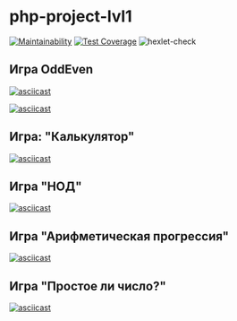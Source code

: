 # php-project-lvl1

[![Maintainability](https://api.codeclimate.com/v1/badges/2191253e744a19fa6939/maintainability)](https://codeclimate.com/github/fret2000/php-project-lvl1/maintainability) [![Test Coverage](https://api.codeclimate.com/v1/badges/2191253e744a19fa6939/test_coverage)](https://codeclimate.com/github/fret2000/php-project-lvl1/test_coverage) ![hexlet-check](https://github.com/fret2000/php-project-lvl1/workflows/hexlet-check/badge.svg)

## Игра OddEven

[![asciicast](https://asciinema.org/a/386899.svg)](https://asciinema.org/a/386899)

[![asciicast](https://asciinema.org/a/386897.svg)](https://asciinema.org/a/386897)

## Игра: "Калькулятор"

[![asciicast](https://asciinema.org/a/O9Mqf6shqcEqoB2O95Z1nuPVB.svg)](https://asciinema.org/a/O9Mqf6shqcEqoB2O95Z1nuPVB)

## Игра "НОД"

[![asciicast](https://asciinema.org/a/65leyFvBvqs5g7iDB6CgEMn2b.svg)](https://asciinema.org/a/65leyFvBvqs5g7iDB6CgEMn2b)

## Игра "Арифметическая прогрессия"

[![asciicast](https://asciinema.org/a/ipVD4AG3eJNTXijNN2o4claiG.svg)](https://asciinema.org/a/ipVD4AG3eJNTXijNN2o4claiG)

## Игра "Простое ли число?"

[![asciicast](https://asciinema.org/a/0PPRs6NvxX3l4yYXSaLWkjrhk.svg)](https://asciinema.org/a/0PPRs6NvxX3l4yYXSaLWkjrhk)



